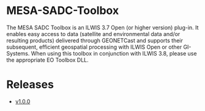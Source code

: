 # MESA-SADC-Toolbox

The MESA SADC Toolbox is an ILWIS 3.7 Open (or higher version) plug-in. It enables easy access to data (satellite and environmental data and/or resulting products) delivered through GEONETCast and supports their subsequent, efficient geospatial processing with ILWIS Open or other GI-Systems. When using this toolbox in conjunction with ILWIS 3.8, please use the appropriate EO Toolbox DLL.

# Releases

- [v1.0.0](https://github.com/52North/MESA-SADC-Toolbox/releases/tag/v1.0.0)
